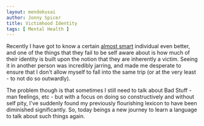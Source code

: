 ```yaml
---
layout: mendokusai
author: Jonny Spicer
title: Victimhood Identity
tags: [ Mental Health ]
---
```

Recently I have got to know a certain [almost smart](/mendokusai/2020/01/30/almost-smart) individual even
better, and one of the things that they fail to be self aware about is how much of their identity
is built upon the notion that they are inherently a victim. Seeing it in another person was
incredibly jarring, and made me desperate to ensure that I don't allow myself to fall into the
same trip (or at the very least - to not do so outwardly). 

The problem though is that sometimes I still need to talk about Bad Stuff - man feelings, etc -
but with a focus on doing so constructively and without self pity, I've suddenly found my
previously flourishing lexicon to have been diminished significantly. So, today beings a new
journey to learn a language to talk about such things again.

